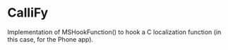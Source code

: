 CalliFy
=======

Implementation of MSHookFunction() to hook a C localization function (in this case, for the Phone app).